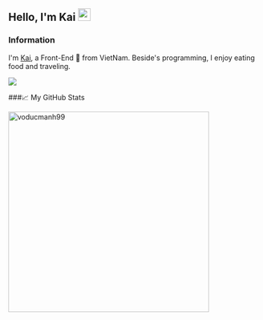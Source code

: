 ## Hello, I'm Kai <img src="https://media.giphy.com/media/hvRJCLFzcasrR4ia7z/giphy.gif" width="25px">

### Information

I'm [Kai](https://voducmanh.com), a Front-End 🚀 from VietNam. Beside's programming, I enjoy eating food and traveling.

![](https://komarev.com/ghpvc/?username=voducmanh99)

###📈 My GitHub Stats

<p align="left"> <img src="https://github-readme-stats.vercel.app/api?username=voducmanh99&show_icons=true&theme=gotham" alt="voducmanh99" width="400"/>
